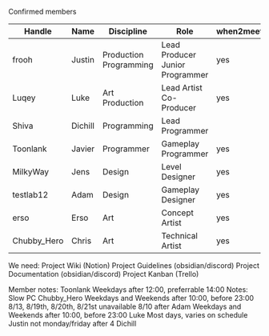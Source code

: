 Confirmed members

| Handle      | Name    | Discipline                | Role                               | when2meet |
| ----------- | ------- | ------------------------- | ---------------------------------- | --------- |
| frooh       | Justin  | Production<br>Programming | Lead Producer<br>Junior Programmer | yes       |
| Luqey       | Luke    | Art<br>Production         | Lead Artist<br>Co-Producer         | yes       |
| Shiva       | Dichill | Programming               | Lead Programmer                    |           |
| Toonlank    | Javier  | Programmer                | Gameplay Programmer                | yes       |
| MilkyWay    | Jens    | Design                    | Level Designer                     | yes       |
| testlab12   | Adam    | Design                    | Gameplay Designer                  | yes       |
| erso        | Erso    | Art                       | Concept Artist                     | yes       |
| Chubby_Hero | Chris   | Art                       | Technical Artist                   | yes       |
We need:
Project Wiki (Notion)
Project Guidelines (obsidian/discord)
Project Documentation (obsidian/discord)
Project Kanban (Trello)

Member notes:
	Toonlank
		Weekdays after 12:00, preferrable 14:00
		Notes:
			Slow PC
	Chubby_Hero
		Weekdays and Weekends after 10:00, before 23:00
		8/13, 8/19th, 8/20th, 8/21st unavailable
		8/10 after
	Adam
		Weekdays and Weekends after 10:00, before 23:00
	Luke
		Most days, varies on schedule
	Justin
		not monday/friday after 4
	Dichill
		
